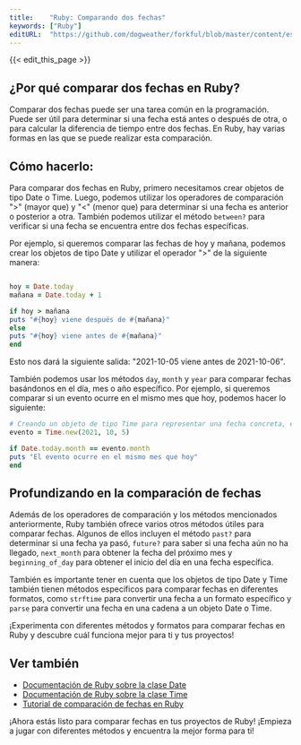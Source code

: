 ```yaml
---
title:    "Ruby: Comparando dos fechas"
keywords: ["Ruby"]
editURL:  "https://github.com/dogweather/forkful/blob/master/content/es/ruby/comparing-two-dates.md"
---
```


{{< edit_this_page >}}

## ¿Por qué comparar dos fechas en Ruby?

Comparar dos fechas puede ser una tarea común en la programación. Puede ser útil para determinar si una fecha está antes o después de otra, o para calcular la diferencia de tiempo entre dos fechas. En Ruby, hay varias formas en las que se puede realizar esta comparación.

## Cómo hacerlo:

Para comparar dos fechas en Ruby, primero necesitamos crear objetos de tipo Date o Time. Luego, podemos utilizar los operadores de comparación ">" (mayor que) y "<" (menor que) para determinar si una fecha es anterior o posterior a otra. También podemos utilizar el método `between?` para verificar si una fecha se encuentra entre dos fechas específicas.

Por ejemplo, si queremos comparar las fechas de hoy y mañana, podemos crear los objetos de tipo Date y utilizar el operador ">" de la siguiente manera:

````Ruby

hoy = Date.today 
mañana = Date.today + 1

if hoy > mañana 
puts "#{hoy} viene después de #{mañana}"
else 
puts "#{hoy} viene antes de #{mañana}"
end
````

Esto nos dará la siguiente salida: "2021-10-05 viene antes de 2021-10-06".

También podemos usar los métodos `day`, `month` y `year` para comparar fechas basándonos en el día, mes o año específico. Por ejemplo, si queremos comparar si un evento ocurre en el mismo mes que hoy, podemos hacer lo siguiente:

````Ruby
# Creando un objeto de tipo Time para representar una fecha concreta, en este caso, el 5 de octubre de 2021
evento = Time.new(2021, 10, 5)

if Date.today.month == evento.month
puts "El evento ocurre en el mismo mes que hoy"
end
````

## Profundizando en la comparación de fechas

Además de los operadores de comparación y los métodos mencionados anteriormente, Ruby también ofrece varios otros métodos útiles para comparar fechas. Algunos de ellos incluyen el método `past?` para determinar si una fecha ya pasó, `future?` para saber si una fecha aún no ha llegado, `next_month` para obtener la fecha del próximo mes y `beginning_of_day` para obtener el inicio del día en una fecha específica.

También es importante tener en cuenta que los objetos de tipo Date y Time también tienen métodos específicos para comparar fechas en diferentes formatos, como `strftime` para convertir una fecha a un formato específico y `parse` para convertir una fecha en una cadena a un objeto Date o Time.

¡Experimenta con diferentes métodos y formatos para comparar fechas en Ruby y descubre cuál funciona mejor para ti y tus proyectos!

## Ver también

- [Documentación de Ruby sobre la clase Date](https://ruby-doc.org/stdlib-3.0.1/libdoc/date/rdoc/Date.html)
- [Documentación de Ruby sobre la clase Time](https://ruby-doc.org/core-3.0.1/Time.html)
- [Tutorial de comparación de fechas en Ruby](https://www.rubyguides.com/2016/12/compare-dates-in-ruby/)

¡Ahora estás listo para comparar fechas en tus proyectos de Ruby! ¡Empieza a jugar con diferentes métodos y encuentra la mejor forma para ti!